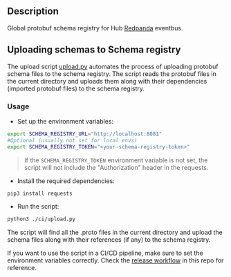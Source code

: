 ## Description
Global protobuf schema registry for Hub [Redpanda](https://github.com/redpanda-data/redpanda) eventbus.

## Uploading schemas to Schema registry
The upload script [upload.py](./ci/upload.py) automates the process of uploading protobuf schema files to the schema registry.
The script reads the protobuf files in the current directory and uploads them along with their dependencies (imported protobuf files) to the schema registry.

### Usage
-  Set up the environment variables:
```bash
export SCHEMA_REGISTRY_URL="http://localhost:8081"
#Optional (usually not set for local envs)
export SCHEMA_REGISTRY_TOKEN="<your-schema-registry-token>"
```

> If the `SCHEMA_REGISTRY_TOKEN` environment variable is not set, the script will not include the "Authorization" header in the requests.

- Install the required dependencies:

```bash
pip3 install requests
```

- Run the script:

```bash
python3 ./ci/upload.py
```

The script will find all the .proto files in the current directory and upload the schema files along with their references (if any) to the schema registry.

If you want to use the script in a CI/CD pipeline, make sure to set the environment variables correctly. Check the [release workflow](.github/workflows/release) in this repo for reference.
